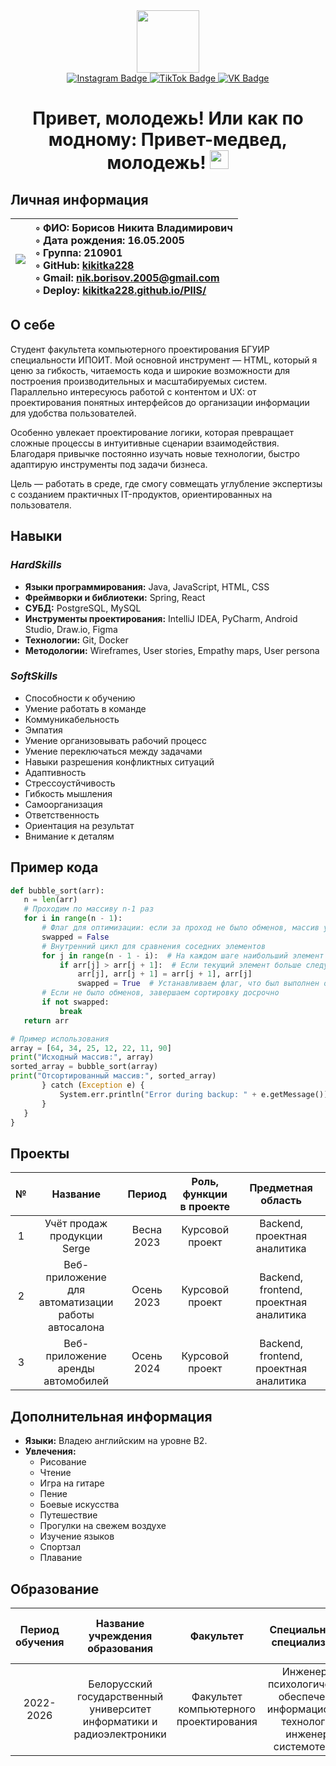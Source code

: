 <div id="header" align="center">
  <img src="https://media3.giphy.com/media/v1.Y2lkPTc5MGI3NjExbndjMXprdm5kNTIzOWlmczdieHZ4NWxuOTc0ang5cnZ6YmQ0ZmNyZyZlcD12MV9pbnRlcm5hbF9naWZfYnlfaWQmY3Q9Zw/2IudUHdI075HL02Pkk/giphy.gif" width="100"/>
</div>
<div id="badges" align="center">
  <a href="https://www.instagram.com/_kikitka?igsh=Nmlja3hmNTVrNXh5">
    <img src="https://img.shields.io/badge/Instagram-orange?style=for-the-badge&logo=instagram&logoColor=white" alt="Instagram Badge"/>
  </a>
  <a href="https://www.tiktok.com/@nik_borisov?_t=ZM-8w6lNtZH6G6">
    <img src="https://img.shields.io/badge/TikTok-purple?style=for-the-badge&logo=tiktok&logoColor=white" alt="TikTok Badge"/>
  </a>
  <a href="https://vk.com/id821350484">
    <img src="https://img.shields.io/badge/VK-blue?style=for-the-badge&logo=VK&logoColor=white" alt="VK Badge"/>
  </a>
</div>
<h1 align="center">
  Привет, молодежь! Или как по модному: Привет-медвед, молодежь!
  <img src="https://media.giphy.com/media/hvRJCLFzcasrR4ia7z/giphy.gif" width="30px"/>
</h1>

## Личная информация

|![](https://github.com/kikitka228/PIIS/blob/main/Я.jpg)|◦ ФИО: Борисов Никита Владимирович <br> ◦ Дата рождения: 16.05.2005 <br> ◦ Группа: 210901 <br> ◦ GitHub: [kikitka228](https://github.com/kikitka228/ "Перейти по ссылке") <br> ◦ Gmail: nik.borisov.2005@gmail.com <br> ◦ Deploy: [kikitka228.github.io/PIIS/](https://kikitka228.github.io/PIIS/index.html.html "Перейти по ссылке")|
|:---|:---|

## О себе
Студент факультета компьютерного проектирования БГУИР специальности ИПОИТ. Мой основной инструмент — HTML, который я ценю за гибкость, читаемость кода и широкие возможности для построения производительных и масштабируемых систем. Параллельно интересуюсь работой с контентом и UX: от проектирования понятных интерфейсов до организации информации для удобства пользователей.

Особенно увлекает проектирование логики, которая превращает сложные процессы в интуитивные сценарии взаимодействия. Благодаря привычке постоянно изучать новые технологии, быстро адаптирую инструменты под задачи бизнеса.

Цель — работать в среде, где смогу совмещать углубление экспертизы с созданием практичных IT-продуктов, ориентированных на пользователя.

## Навыки
### *HardSkills*
+ **Языки программирования:** Java, JavaScript, HTML, CSS
+ **Фреймворки и библиотеки:** Spring, React
+ **СУБД:** PostgreSQL, MySQL
+ **Инструменты проектирования:** IntelliJ IDEA, PyCharm, Android Studio, Draw.io, Figma 
+ **Технологии:** Git, Docker 
+ **Методологии:** Wireframes, User stories, Empathy maps, User persona

### *SoftSkills*
+ Способности к обучению
+ Умение работать в команде 
+ Коммуникабельность 
+ Эмпатия 
+ Умение организовывать рабочий процесс
+ Умение переключаться между задачами 
+ Навыки разрешения конфликтных ситуаций
+ Адаптивность
+ Стрессоустйчивость
+ Гибкость мышления
+ Самоорганизация
+ Ответственность
+ Ориентация на результат
+ Внимание к деталям

 ## Пример кода
 ```python
def bubble_sort(arr):
    n = len(arr)
    # Проходим по массиву n-1 раз
    for i in range(n - 1):
        # Флаг для оптимизации: если за проход не было обменов, массив уже отсортирован
        swapped = False
        # Внутренний цикл для сравнения соседних элементов
        for j in range(n - 1 - i):  # На каждом шаге наибольший элемент "всплывает" в конец
            if arr[j] > arr[j + 1]:  # Если текущий элемент больше следующего, меняем их местами
                arr[j], arr[j + 1] = arr[j + 1], arr[j]
                swapped = True  # Устанавливаем флаг, что был выполнен обмен
        # Если не было обменов, завершаем сортировку досрочно
        if not swapped:
            break
    return arr

# Пример использования
array = [64, 34, 25, 12, 22, 11, 90]
print("Исходный массив:", array)
sorted_array = bubble_sort(array)
print("Отсортированный массив:", sorted_array)
        } catch (Exception e) {
            System.err.println("Error during backup: " + e.getMessage());
        }
    }
}
```

## Проекты
|№|Название|Период|Роль, функции <br> в проекте|Предметная область|
|:---:|:---:|:---:|:---:|:---:|
|1|Учёт продаж <br> продукции Serge |Весна 2023|Курсовой проект|Backend, проектная аналитика|
|2|Веб-приложение <br> для автоматизации <br> работы автосалона |Осень 2023|Курсовой проект|Backend, frontend, <br> проектная аналитика|
|3|Веб-приложение <br> аренды автомобилей |Осень 2024|Курсовой проект|Backend, frontend, <br> проектная аналитика|

## Дополнительная информация
+ **Языки:** Владею английским на уровне B2. 
+ **Увлечения:**
  - Рисование 
  - Чтение 
  - Игра на гитаре
  - Пение
  - Боевые искусства 
  - Путешествие
  - Прогулки на свежем воздухе
  - Изучение языков
  - Спортзал
  - Плавание
    
## Образование
|Период обучения|Название <br> учреждения <br> образования|Факультет|Специальность, <br> специализация|Средний <br> балл <br> последней <br> сессии|Форма обучения|
|:---:|:---:|:---:|:---:|:---:|:---:|
|2022-2026|Белорусский <br> государственный <br> университет <br> информатики и <br> радиоэлектроники|Факультет <br> компьютерного <br> проектирования |Инженерно <br> психологическое <br> обеспечение <br> информационных <br> технологий, <br> инженер-системотехник|10|Очная|
